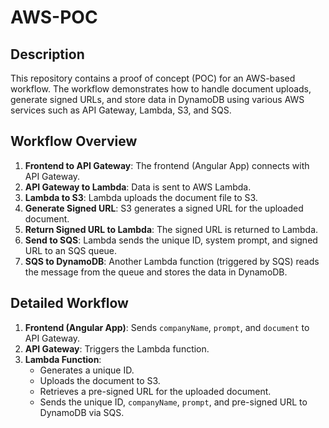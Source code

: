 # AWS-POC

## Description
This repository contains a proof of concept (POC) for an AWS-based workflow. The workflow demonstrates how to handle document uploads, generate signed URLs, and store data in DynamoDB using various AWS services such as API Gateway, Lambda, S3, and SQS.

## Workflow Overview
1. **Frontend to API Gateway**: The frontend (Angular App) connects with API Gateway.
2. **API Gateway to Lambda**: Data is sent to AWS Lambda.
3. **Lambda to S3**: Lambda uploads the document file to S3.
4. **Generate Signed URL**: S3 generates a signed URL for the uploaded document.
5. **Return Signed URL to Lambda**: The signed URL is returned to Lambda.
6. **Send to SQS**: Lambda sends the unique ID, system prompt, and signed URL to an SQS queue.
7. **SQS to DynamoDB**: Another Lambda function (triggered by SQS) reads the message from the queue and stores the data in DynamoDB.

## Detailed Workflow
1. **Frontend (Angular App)**: Sends `companyName`, `prompt`, and `document` to API Gateway.
2. **API Gateway**: Triggers the Lambda function.
3. **Lambda Function**:
   - Generates a unique ID.
   - Uploads the document to S3.
   - Retrieves a pre-signed URL for the uploaded document.
   - Sends the unique ID, `companyName`, `prompt`, and pre-signed URL to DynamoDB via SQS.


